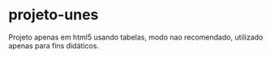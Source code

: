 # projeto-unes
Projeto apenas em html5 usando tabelas,
modo nao recomendado, utilizado apenas para fins didáticos.

